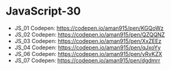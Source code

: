 # JavaScript-30
- JS_01 Codepen: https://codepen.io/aman915/pen/KGQoWz
- JS_02 Codepen: https://codepen.io/aman915/pen/QZQQNZ
- JS_03 Codepen: https://codepen.io/aman915/pen/XxZEEz
- JS_04 Codepen: https://codepen.io/aman915/pen/qJxoYy
- JS_06 Codepen: https://codepen.io/aman915/pen/yRvKZX
- JS_07 Codepen: https://codepen.io/aman915/pen/dgdmrr
